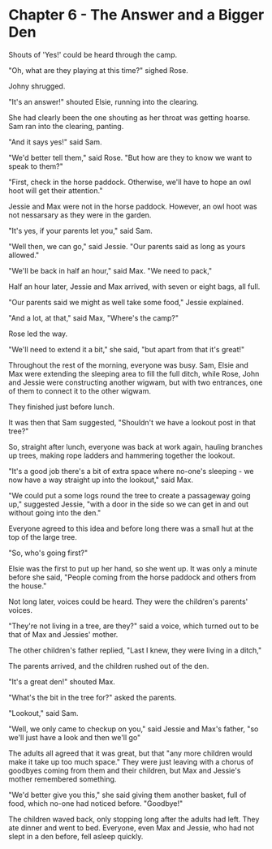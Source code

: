 # Chapter 6 - The Answer and a Bigger Den

Shouts of 'Yes!' could be heard through the camp.

"Oh, what are they playing at this time?" sighed Rose.

Johny shrugged.

"It's an answer!" shouted Elsie, running into the clearing.

She had clearly been the one shouting as her throat was getting hoarse. Sam ran into the clearing, panting.

"And it says yes!" said Sam.

"We'd better tell them," said Rose. "But how are they to know we want to speak to them?"

"First, check in the horse paddock. Otherwise, we'll have to hope an owl hoot will get their attention."

Jessie and Max were not in the horse paddock. However, an owl hoot was not nessarsary as they were in the garden.

"It's yes, if your parents let you," said Sam.

"Well then, we can go," said Jessie. "Our parents said as long as yours allowed."

"We'll be back in half an hour," said Max. "We need to pack,"

Half an hour later, Jessie and Max arrived, with seven or eight bags, all full.

"Our parents said we might as well take some food," Jessie explained.

"And a lot, at that," said Max, "Where's the camp?"

Rose led the way.

"We'll need to extend it a bit," she said, "but apart from that it's great!"

Throughout the rest of the morning, everyone was busy. Sam, Elsie and Max were extending the sleeping area to fill the full ditch, while Rose, John and Jessie were constructing another wigwam, but with two entrances, one of them to connect it to the other wigwam.

They finished just before lunch.

It was then that Sam suggested, "Shouldn't we have a lookout post in that tree?"

So, straight after lunch, everyone was back at work again, hauling branches up trees, making rope ladders and hammering together the lookout.

"It's a good job there's a bit of extra space where no-one's sleeping - we now have a way straight up into the lookout," said Max.

"We could put a some logs round the tree to create a passageway going up," suggested Jessie, "with a door in the side so we can get in and out without going into the den."

Everyone agreed to this idea and before long there was a small hut at the top of the large tree.

"So, who's going first?"

Elsie was the first to put up her hand, so she went up. It was only a minute before she said, "People coming from the horse paddock and others from the house." 

Not long later, voices could be heard. They were the children's parents' voices.

"They're not living in a tree, are they?" said a voice, which turned out to be that of Max and Jessies' mother.

The other children's father replied, "Last I knew, they were living in a ditch,"

The parents arrived, and the children rushed out of the den.

"It's a great den!" shouted Max.

"What's the bit in the tree for?" asked the parents.

"Lookout," said Sam.

"Well, we only came to checkup on you," said Jessie and Max's father, "so we'll just have a look and then we'll go"

The adults all agreed that it was great, but that "any more children would make it take up too much space." They were just leaving with a chorus of goodbyes coming from them and their children, but Max and Jessie's mother remembered something.

"We'd better give you this," she said giving them another basket, full of food, which no-one had noticed before. "Goodbye!"

The children waved back, only stopping long after the adults had left. They ate dinner and went to bed. Everyone, even Max and Jessie, who had not slept in a den before, fell asleep quickly.

